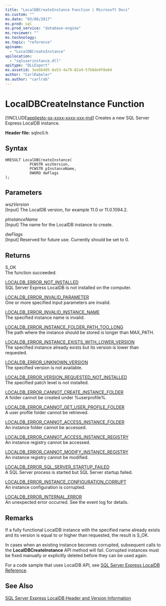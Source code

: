 ```yaml
---
title: "LocalDBCreateInstance Function | Microsoft Docs"
ms.custom: ""
ms.date: "03/06/2017"
ms.prod: sql
ms.prod_service: "database-engine"
ms.reviewer: ""
ms.technology: 
ms.topic: "reference"
apiname: 
  - "LocalDBCreateInstance"
apilocation: 
  - "sqluserinstance.dll"
apitype: "DLLExport"
ms.assetid: 3eebb485-8a53-4a79-82a9-57b8de9f8e84
author: "CarlRabeler"
ms.author: "carlrab"
---
```

# LocalDBCreateInstance Function
[!INCLUDE[appliesto-ss-xxxx-xxxx-xxx-md](../../includes/appliesto-ss-xxxx-xxxx-xxx-md.md)]
  Creates a new SQL Server Express LocalDB instance.  
  
 **Header file:** sqlncli.h  
  
## Syntax  
  
```  
HRESULT LocalDBCreateInstance(  
           PCWSTR wszVersion,  
           PCWSTR pInstanceName,   
           DWORD dwFlags   
);  
```  
  
## Parameters  
 *wszVersion*  
 [Input] The LocalDB version, for example 11.0 or 11.0.1094.2.  
  
 *pInstanceName*  
 [Input] The name for the LocalDB instance to create.  
  
 *dwFlags*  
 [Input] Reserved for future use. Currently should be set to 0.  
  
## Returns  
 S_OK  
 The function succeeded.  
  
 [LOCALDB_ERROR_NOT_INSTALLED](../../relational-databases/express-localdb-error-messages/localdb-error-not-installed.md)  
 SQL Server Express LocalDB is not installed on the computer.  
  
 [LOCALDB_ERROR_INVALID_PARAMETER](../../relational-databases/express-localdb-error-messages/localdb-error-invalid-parameter.md)  
 One or more specified input parameters are invalid.  
  
 [LOCALDB_ERROR_INVALID_INSTANCE_NAME](../../relational-databases/express-localdb-error-messages/localdb-error-invalid-instance-name.md)  
 The specified instance name is invalid.  
  
 [LOCALDB_ERROR_INSTANCE_FOLDER_PATH_TOO_LONG](../../relational-databases/express-localdb-error-messages/localdb-error-instance-folder-path-too-long.md)  
 The path where the instance should be stored is longer than MAX_PATH.  
  
 [LOCALDB_ERROR_INSTANCE_EXISTS_WITH_LOWER_VERSION](../../relational-databases/express-localdb-error-messages/localdb-error-instance-exists-with-lower-version.md)  
 The specified instance already exists but its version is lower than requested.  
  
 [LOCALDB_ERROR_UNKNOWN_VERSION](../../relational-databases/express-localdb-error-messages/localdb-error-unknown-version.md)  
 The specified version is not available.  
  
 [LOCALDB_ERROR_VERSION_REQUESTED_NOT_INSTALLED](../../relational-databases/express-localdb-error-messages/localdb-error-version-requested-not-installed.md)  
 The specified patch level is not installed.  
  
 [LOCALDB_ERROR_CANNOT_CREATE_INSTANCE_FOLDER](../../relational-databases/express-localdb-error-messages/localdb-error-cannot-create-instance-folder.md)  
 A folder cannot be created under %userprofile%.  
  
 [LOCALDB_ERROR_CANNOT_GET_USER_PROFILE_FOLDER](../../relational-databases/express-localdb-error-messages/localdb-error-cannot-get-user-profile-folder.md)  
 A user profile folder cannot be retrieved.  
  
 [LOCALDB_ERROR_CANNOT_ACCESS_INSTANCE_FOLDER](../../relational-databases/express-localdb-error-messages/localdb-error-cannot-access-instance-folder.md)  
 An instance folder cannot be accessed.  
  
 [LOCALDB_ERROR_CANNOT_ACCESS_INSTANCE_REGISTRY](../../relational-databases/express-localdb-error-messages/localdb-error-cannot-access-instance-registry.md)  
 An instance registry cannot be accessed.  
  
 [LOCALDB_ERROR_CANNOT_MODIFY_INSTANCE_REGISTRY](../../relational-databases/express-localdb-error-messages/localdb-error-cannot-modify-instance-registry.md)  
 An instance registry cannot be modified.  
  
 [LOCALDB_ERROR_SQL_SERVER_STARTUP_FAILED](../../relational-databases/express-localdb-error-messages/localdb-error-sql-server-startup-failed.md)  
 A SQL Server process is started but SQL Server startup failed.  
  
 [LOCALDB_ERROR_INSTANCE_CONFIGURATION_CORRUPT](../../relational-databases/express-localdb-error-messages/localdb-error-instance-configuration-corrupt.md)  
 An instance configuration is corrupted.  
  
 [LOCALDB_ERROR_INTERNAL_ERROR](../../relational-databases/express-localdb-error-messages/localdb-error-internal-error.md)  
 An unexpected error occurred. See the event log for details.  
  
## Remarks  
 If a fully functional LocalDB instance with the specified name already exists and its version is equal to or higher than requested, the result is S_OK.  
  
 In cases when an existing instance becomes corrupted, subsequent calls to the **LocalDBCreateInstance** API method will fail. Corrupted instances must be fixed manually or explicitly deleted before they can be used again.  
  
 For a code sample that uses LocalDB API, see [SQL Server Express LocalDB Reference](../../relational-databases/sql-server-express-localdb-reference.md).  
  
## See Also  
 [SQL Server Express LocalDB Header and Version Information](../../relational-databases/express-localdb-instance-apis/sql-server-express-localdb-header-and-version-information.md)  
  
  
